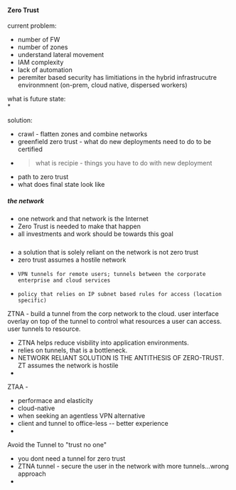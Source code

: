 #### Zero Trust
current problem:  
* number of FW  
* number of zones
* understand lateral movement 
* IAM complexity  
* lack of automation  
* peremiter based security has limitiations in the hybrid infrastrucutre environmnent (on-prem, cloud native, dispersed workers)  

what is future state:  
* 


solution:  
*  crawl - flatten zones and combine networks 
*  greenfield zero trust - what do new deployments need to do to be certified  
*  > what is recipie  - things you have to do with new deployment
*  path to zero trust  
*  what does final state look like  

#####  the network  
* one network and that network is the Internet  
* Zero Trust is needed to make that happen  
* all investments and work should be towards this goal  
#####  
* a solution that is solely reliant on the network is not zero trust  
*   zero trust assumes a hostile network
*     VPN tunnels for remote users; tunnels between the corporate enterprise and cloud services 
*     policy that relies on IP subnet based rules for access (location specific)  




ZTNA - build a tunnel from the corp network to the cloud.  user interface overlay on top of the tunnel to control what resources a user can access.  user tunnels to resource.  
*  ZTNA helps reduce visbility into application environments. 
*  relies on tunnels, that is a bottleneck.  
*  NETWORK RELIANT SOLUTION IS THE ANTITHESIS OF ZERO-TRUST.  ZT assumes the network is hostile
*
ZTAA - 
* performace and elasticity  
* cloud-native  
* when seeking an agentless VPN alternative  
* client and tunnel to office-less -- better experience  
* 

Avoid the Tunnel to "trust no one"  
- you dont need a tunnel for zero trust  
- ZTNA tunnel - secure the user in the network with more tunnels...wrong approach  
- 



